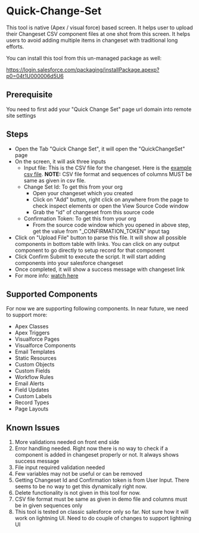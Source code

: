 # Quick-Change-Set
This tool is native (Apex / visual force) based screen. It helps user to upload their Changeset CSV component files at one shot from this screen. It helps users to avoid adding multiple items in changeset with traditional long efforts.

You can install this tool from this un-managed package as well:

https://login.salesforce.com/packaging/installPackage.apexp?p0=04t1U000006d5U6

## Prerequisite
You need to first add your "Quick Change Set" page url domain into remote site settings

## Steps
* Open the Tab "Quick Change Set", it will open the "QuickChangeSet" page
* On the screen, it will ask three inputs
  * Input file: This is the CSV file for the changeset. Here is the [example csv file](https://github.com/ibirds-github/Quick-Change-Set/blob/master/csv-example.csv "example csv file"). 
  **NOTE:** CSV file format and sequences of columns MUST be same as given in csv file.
  * Change Set Id: To get this from your org
    * Open your changeset which you created
    * Click on "Add" button, right click on anywhere from the page to check inspect elements or open the View Source Code window
    * Grab the "id" of changeset from this source code
  * Confirmation Token: To get this from your org
    * From the source code window which you opened in above step, get the value from "_CONFIRMATION_TOKEN" input tag
* Click on "Upload File" button to parse this file. It will show all possible components in bottom table with links. You can click on any output component to go directly to setup record for that component
* Click Confirm Submit to execute the script. It will start adding components into your salesforce changeset
* Once completed, it will show a success message with changeset link
* For more info: [watch here](https://www.youtube.com/watch?v=20f6IIyZNbE)

## Supported Components
For now we are supporting following components. In near future, we need to support more:
* Apex Classes
* Apex Triggers
* Visualforce Pages
* Visualforce Components
* Email Templates
* Static Resources
* Custom Objects
* Custom Fields
* Workflow Rules
* Email Alerts
* Field Updates
* Custom Labels
* Record Types
* Page Layouts


## Known Issues
1. More validations needed on front end side
2. Error handling needed. Right now there is no way to check if a component is added in changeset properly or not. It always shows success message
3. File input required validation needed
4. Few variables may not be useful or can be removed
5. Getting Changeset Id and Confirmation token is from User Input. There seems to be no way to get this dynamically right now.
6. Delete functionality is not given in this tool for now.
7. CSV file format must be same as given in demo file and columns must be in given sequences only
8. This tool is tested on classic salesforce only so far. Not sure how it will work on lightning UI. Need to do couple of changes to support lightning UI
